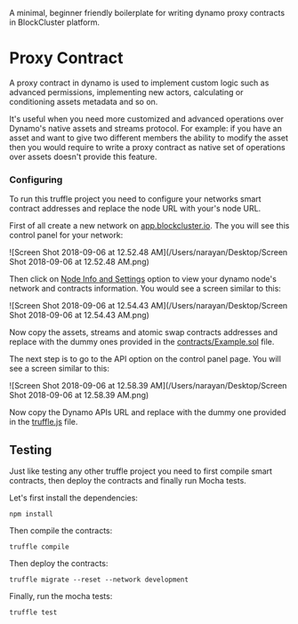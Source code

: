 A minimal, beginner friendly boilerplate for writing dynamo proxy contracts in BlockCluster platform.

# Proxy Contract

A proxy contract in dynamo is used to implement custom logic such as advanced permissions, implementing new actors, calculating or conditioning assets metadata and so on. 

It's useful when you need more customized and advanced operations over Dynamo's native assets and streams protocol. For example: if you have an asset and want to give two different members the ability to modify the asset then you would require to write a proxy contract as native set of operations over assets doesn't provide this feature.  

### Configuring

To run this truffle project you need to configure your networks smart contract addresses and replace the node URL with your's node URL.

First of all create a new network on [app.blockcluster.io](http://app.blockcluster.io/login). The you will see this control panel for your network:

![Screen Shot 2018-09-06 at 12.52.48 AM](/Users/narayan/Desktop/Screen Shot 2018-09-06 at 12.52.48 AM.png)

Then click on <u>Node Info and Settings</u> option to view your dynamo node's network and contracts information. You would see a screen similar to this:

![Screen Shot 2018-09-06 at 12.54.43 AM](/Users/narayan/Desktop/Screen Shot 2018-09-06 at 12.54.43 AM.png)

Now copy the assets, streams and atomic swap contracts addresses and replace with the dummy ones provided in the [contracts/Example.sol](https://github.com/BlockClusterApp/proxy-contract/blob/master/contracts/Example.sol) file.

The next step is to go to the API option on the control panel page. You will see a screen similar to this:

![Screen Shot 2018-09-06 at 12.58.39 AM](/Users/narayan/Desktop/Screen Shot 2018-09-06 at 12.58.39 AM.png)

Now copy the Dynamo APIs URL and replace with the dummy one provided in the [truffle.js](https://github.com/BlockClusterApp/proxy-contract/blob/master/truffle.js) file.

## Testing

Just like testing any other truffle project you need to first compile smart contracts, then deploy the contracts and finally run Mocha tests.

Let's first install the dependencies:

```shell
npm install
```

Then compile the contracts:

```shell
truffle compile
```

Then deploy the contracts:

```shell
truffle migrate --reset --network development
```

Finally, run the mocha tests:

```shell
truffle test
```

